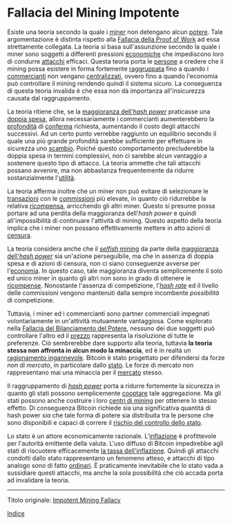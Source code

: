 # Fallacia del Mining Impotente



Esiste una teoria secondo la quale i [miner](ch101-glossary.md#miner) non detengano alcun [potere](ch101-glossary.md#potere). Tale argomentazione è distinta rispetto alla [Fallacia della Proof of Work](ch073-proof-of-work-fallacy.md) ad essa strettamente collegata. La teoria si basa sull'assunzione secondo la quale i miner sono soggetti a differenti pressioni [economiche](ch101-glossary.md#economia) che impediscono loro di condurre [attacchi](ch101-glossary.md#attacco) efficaci. Questa teoria porta le [persone](ch101-glossary.md#persona) a credere che il mining possa esistere in forma fortemente [raggruppata](ch101-glossary.md#raggruppamento-pooling) fino a quando i [commercianti](ch101-glossary.md#commerciante) non vengano [centralizzati](ch101-glossary.md#centralizzazione), ovvero fino a quando l'economia può controllare il mining rendendo quindi il sistema sicuro. La conseguenza di questa teoria invalida è che essa non dà importanza all'insicurezza causata dal raggruppamento.

La teoria ritiene che, se la [maggioranza dell'_hash power_](ch101-glossary.md#maggioranza-dellhash-power) praticasse una [doppia spesa](ch101-glossary.md#doppia-spesa), allora necessariamente i commercianti aumenterebbero la [profondità](ch101-glossary.md#profondità-depth) di [conferma](ch101-glossary.md#conferma) richiesta,  aumentando il costo degli attacchi successivi. Ad un certo punto verrebbe raggiunto un equilibrio secondo il quale una più grande profondità sarebbe sufficiente per effettuare in sicurezza uno [scambio](ch101-glossary.md#scambio-di-unità-exchange). Poiché questo comportamento precluderebbe la doppia spesa in termini complessivi, non ci sarebbe alcun vantaggio a sostenere questo tipo di attacco. La teoria ammette che tali attacchi possano avvenire, ma non abbastanza frequentemente da ridurre sostanzialmente l'[utilità](ch101-glossary.md#utilità). 

La teoria afferma inoltre che un miner non può evitare di selezionare le [transazioni](ch101-glossary.md#transazione) con le [commissioni](ch101-glossary.md#commissione-di-transazione-fee) più elevate, in quanto ciò ridurrebbe la relativa [ricompensa](ch101-glossary.md#ricompensa-reward), arricchendo gli altri miner. Questo si presume possa portare ad una perdita della maggioranza dell'_hash power_ e quindi all'impossibilità di continuare l'attività di mining. Questo aspetto della teoria implica che i miner non possano effettivamente mettere in atto azioni di [censura](ch101-glossary.md#censura).

La teoria considera anche che il [_selfish_ mining](ch101-glossary.md#selfish-miner) da parte della [maggioranza dell'_hash power_](ch101-glossary.md#maggioranza-dellhash-power) sia un'azione perseguibile, ma che in assenza di doppia spesa e di azioni di censura, non ci siano conseguenze avverse per l'[economia](ch101-glossary.md#economia). In questo caso, tale maggioranza diventa semplicemente il solo ed unico miner in quanto gli altri non sono in grado di ottenere le [ricompense](ch101-glossary.md#ricompensa-reward). Nonostante l'assenza di competizione, l'[_hash rate_](ch101-glossary.md#hash-rate) ed il livello delle commissioni vengono mantenuti dalla sempre incombente _possibilità_ di competizione.

Tuttavia, i miner ed i commercianti sono partner commerciali impegnati volontariamente in un'attività mutuamente vantaggiosa. Come esplorato nella [Fallacia del Bilanciamento del Potere](ch042-balance-of-power-fallacy.md), nessuno dei due soggetti può controllare l'altro ed il [prezzo](ch101-glossary.md#prezzo) rappresenta la risoluzione di tutte le preferenze. Ciò sembrerebbe dare supporto alla teoria, tuttavia **la teoria stessa non affronta in alcun modo la minaccia**, ed è in realtà un [ragionamento ingannevole](https://en.wikipedia.org/wiki/Red_herring). Bitcoin è stato progettato per difendersi da forze _non di mercato_, in particolare dallo [stato](ch101-glossary.md#stato). Le forze di mercato non rappresentano mai una minaccia per il [mercato](ch101-glossary.md#mercato) stesso.

Il raggruppamento di [_hash power_](ch101-glossary.md#hash-power) porta a ridurre fortemente la sicurezza in quanto gli stati possono semplicemente [cooptare](ch101-glossary.md#cooptazione-cooption) tale aggregazione. Ma gli stati possono anche costruire i loro [centri di mining](ch101-glossary.md#centro-di-mining-mine) per ottenere lo stesso effetto. Di conseguenza Bitcoin richiede sia una significativa quantità di hash power _sia_ che tale forma di potere sia distribuita tra le persone che sono disponibili e capaci di correre il [rischio del controllo dello stato](ch016-risk-sharing-principle.md).

Lo stato è un attore economicamente razionale. L'[inflazione](ch101-glossary.md#inflazione) è profittevole per l'autorità emittente della valuta. L'uso diffuso di Bitcoin impedirebbe agli stati di riscuotere efficacemente [la tassa dell'inflazione](https://it.wikipedia.org/wiki/Signoraggio). Quindi gli attacchi condotti dallo stato rappresentano un fenomeno atteso, e attacchi di tipo analogo sono di fatto [ordinari](https://en.wikipedia.org/wiki/Foreign_exchange_controls). È praticamente inevitabile che lo stato vada a sussidiare questi attacchi, ma anche la sola possibilità che ciò accada porta ad invalidare la teoria. 

---

Titolo originale: [Impotent Mining Fallacy](https://github.com/libbitcoin/libbitcoin-system/wiki/Impotent-Mining-Fallacy)

[Indice](/README.md)
